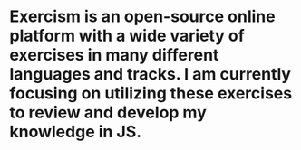 # Exercism is an open-source online platform with a wide variety of exercises in many different languages and tracks. I am currently focusing on utilizing these exercises to review and develop my knowledge in JS.
